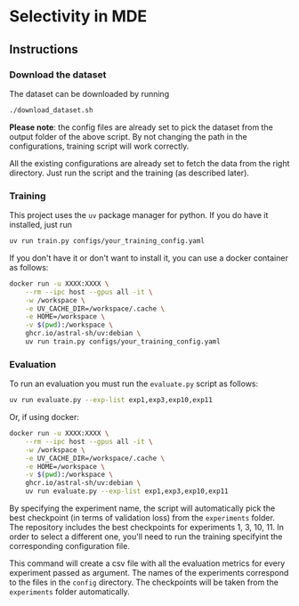 # Selectivity in MDE

## Instructions

### Download the dataset

The dataset can be downloaded by running
```sh
./download_dataset.sh
```

**Please note**: the config files are already set to pick the dataset from the output folder of the above script. By not changing the path in the
configurations, training script will work correctly.

All the existing configurations are already set to fetch the data from the right directory. Just run the script and the training (as described later).


### Training

This project uses the `uv` package manager for python. If you do have it installed, just run
```sh
uv run train.py configs/your_training_config.yaml
```

If you don't have it or don't want to install it, you can use a docker container as follows:

```sh
docker run -u XXXX:XXXX \
    --rm --ipc host --gpus all -it \
    -w /workspace \
    -e UV_CACHE_DIR=/workspace/.cache \
    -e HOME=/workspace \
    -v $(pwd):/workspace \
    ghcr.io/astral-sh/uv:debian \
    uv run train.py configs/your_training_config.yaml
```

### Evaluation
To run an evaluation you must run the `evaluate.py` script as follows:

```sh
uv run evaluate.py --exp-list exp1,exp3,exp10,exp11
```

Or, if using docker:

```sh
docker run -u XXXX:XXXX \
    --rm --ipc host --gpus all -it \
    -w /workspace \
    -e UV_CACHE_DIR=/workspace/.cache \
    -e HOME=/workspace \
    -v $(pwd):/workspace \
    ghcr.io/astral-sh/uv:debian \
    uv run evaluate.py --exp-list exp1,exp3,exp10,exp11
```
By specifying the experiment name, the script will automatically pick the best checkpoint (in terms of validation loss)
from the `experiments` folder. The repository includes the best checkpoints for experiments 1, 3, 10, 11.
In order to select a different one, you'll need to run the training specifyint the corresponding configuration file.

This command will create a csv file with all the evaluation metrics for every experiment passed as argument.
The names of the experiments correspond to the files in the `config` directory. The checkpoints will be taken from the `experiments` folder
automatically.
